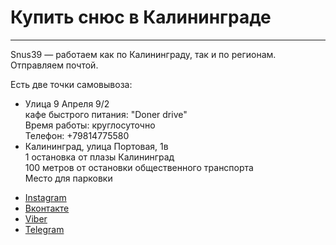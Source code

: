 <h1>Купить снюс в Калининграде</h1>
<hr>
<p>Snus39 — работаем как по Калининграду, так и по регионам. Отправляем почтой.</p>
<p>Есть две точки самовывоза:</p>
<ul>
	<li>Улица 9 Апреля 9/2<br> кафе быстрого питания: "Doner drive"<br> Время работы: круглосуточно<br> Телефон: +79814775580</li>
	<li>Калининград, улица Портовая, 1в<br> 1 остановка от плазы Калининград<br> 100 метров от остановки общественного транспорта<br> Место для парковки</li>
</ul>
<ul class="social">
	<li><a href="//www.instagram.com/snus39/" target="_blank" title="Instagram">Instagram</a></li>
	<li><a href="//vk.com/id13137522" target="_blank" title="Вконтакте">Вконтакте</a></li>
	<li><a href="viber://chat?number=+79520584228" target="_blank" title="Написать в Viber">Viber</a></li>
	<li><a href="//api.whatsapp.com/send?phone=79520584228&amp;text=Привет" target="_blank" title="Написать в WhatsApp">Telegram</a></li>
</ul>